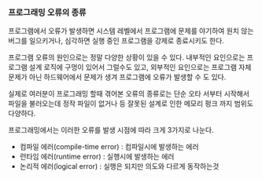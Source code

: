 ### 프로그래밍 오류의 종류
프로그램에서 오류가 발생하면 시스템 레벨에서 프로그램에 문제를 야기하여 원치 않는 버그를 일으키거나, 심각하면 실행 중인 프로그램을 강제로 종료시키도 한다.

프로그램 오류의 원인으로는 정말 다양한 상황이 있을 수 있다. 내부적인 요인으로는 프로그램 설계 로직에 구멍이 있어서 그럴수도 있고, 외부적인 요인으로는 프로그램 자체 문제가 아닌 하드웨어에서 문제가 생겨 프로그램에 오류가 발생할 수 도 있다.

실제로 여러분이 프로그래밍 할때 겪어본 오류의 종류로는 단순 오타 서부터 시작해서 파일을 불러오는데 정작 파일이 없거나 등 잘못된 설계로 인한 메모리 펑크 까지 범위도 다양하다.

프로그래밍에서는 이러한 오류를 발생 시점에 따라 크게 3가지로 나눈다.
- 컴파일 에러(compile-time error) : 컴파일시에 발생하는 에러 
- 런타임 에러(runtime error) : 실행시에 발생하는 에러 
- 논리적 에러(logical error) : 실행은 되지만 의도와 다르게 동작하는것
